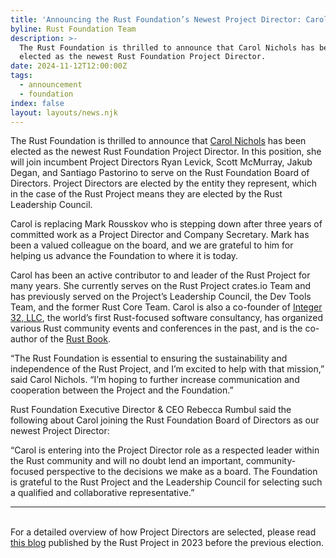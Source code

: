 ```yaml
---
title: 'Announcing the Rust Foundation’s Newest Project Director: Carol Nichols'
byline: Rust Foundation Team
description: >-
  The Rust Foundation is thrilled to announce that Carol Nichols has been
  elected as the newest Rust Foundation Project Director.
date: 2024-11-12T12:00:00Z
tags:
  - announcement
  - foundation
index: false
layout: layouts/news.njk
---
```

The Rust Foundation is thrilled to announce that [Carol Nichols](https://github.com/carols10cents) has been elected as the newest Rust Foundation Project Director. In this position, she will join incumbent Project Directors Ryan Levick, Scott McMurray, Jakub Degan, and Santiago Pastorino to serve on the Rust Foundation Board of Directors. Project Directors are elected by the entity they represent, which in the case of the Rust Project means they are elected by the Rust Leadership Council.

Carol is replacing Mark Rousskov who is stepping down after three years of committed work as a Project Director and Company Secretary. Mark has been a valued colleague on the board, and we are grateful to him for helping us advance the Foundation to where it is today.

Carol has been an active contributor to and leader of the Rust Project for many years. She currently serves on the Rust Project crates.io Team and has previously served on the Project’s Leadership Council, the Dev Tools Team, and the former Rust Core Team. Carol is also a co-founder of [Integer 32, LLC](https://integer32.com/), the world’s first Rust-focused software consultancy, has organized various Rust community events and conferences in the past, and is the co-author of the [Rust Book](https://nostarch.com/rust-programming-language-2nd-edition).

“The Rust Foundation is essential to ensuring the sustainability and independence of the Rust Project, and I’m excited to help with that mission,” said Carol Nichols. “I’m hoping to further increase communication and cooperation between the Project and the Foundation.”

Rust Foundation Executive Director & CEO Rebecca Rumbul said the following about Carol joining the Rust Foundation Board of Directors as our newest Project Director:

“Carol is entering into the Project Director role as a respected leader within the Rust community and will no doubt lend an important, community-focused perspective to the decisions we make as a board. The Foundation is grateful to the Rust Project and the Leadership Council for selecting such a qualified and collaborative representative.”

---

<br>For a detailed overview of how Project Directors are selected, please read [this blog](https://blog.rust-lang.org/2023/08/30/electing-new-project-directors.html) published by the Rust Project in 2023 before the previous election.